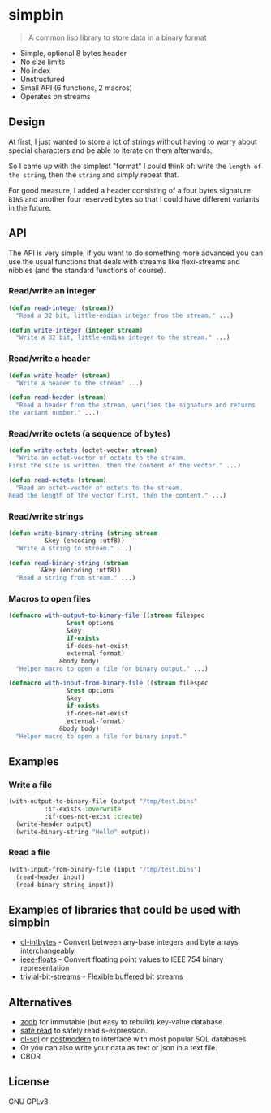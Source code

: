 # simpbin

> A common lisp library to store data in a binary format

- Simple, optional 8 bytes header
- No size limits
- No index
- Unstructured
- Small API (6 functions, 2 macros)
- Operates on streams

## Design

At first, I just wanted to store a lot of strings without having to
worry about special characters and be able to iterate on them
afterwards.

So I came up with the simplest "format" I could think of: write the
`length of the string`, then the `string` and simply repeat that.

For good measure, I added a header consisting of a four bytes
signature `BINS` and another four reserved bytes so that I could have
different variants in the future.

## API

The API is very simple, if you want to do something more advanced you
can use the usual functions that deals with streams like flexi-streams
and nibbles (and the standard functions of course).

### Read/write an integer

```lisp
(defun read-integer (stream))
  "Read a 32 bit, little-endian integer from the stream." ...)

(defun write-integer (integer stream)
  "Write a 32 bit, little-endian integer to the stream." ...)
```

### Read/write a header

```lisp
(defun write-header (stream)
  "Write a header to the stream" ...)

(defun read-header (stream)
  "Read a header from the stream, verifies the signature and returns
the variant number." ...)
```

### Read/write octets (a sequence of bytes)

```lisp
(defun write-octets (octet-vector stream)
  "Write an octet-vector of octets to the stream.
First the size is written, then the content of the vector." ...)

(defun read-octets (stream)
  "Read an octet-vector of octets to the stream.
Read the length of the vector first, then the content." ...)
```

### Read/write strings

```lisp
(defun write-binary-string (string stream
          &key (encoding :utf8))
  "Write a string to stream." ...)

(defun read-binary-string (stream
         &key (encoding :utf8))
  "Read a string from stream." ...)
```

### Macros to open files

```lisp
(defmacro with-output-to-binary-file ((stream filespec
                &rest options
                &key
                if-exists
                if-does-not-exist
                external-format)
              &body body)
  "Helper macro to open a file for binary output." ...)
```

```lisp
(defmacro with-input-from-binary-file ((stream filespec
                &rest options
                &key
                if-exists
                if-does-not-exist
                external-format)
              &body body)
  "Helper macro to open a file for binary input."
```

## Examples

### Write a file
```lisp
(with-output-to-binary-file (output "/tmp/test.bins"
          :if-exists :overwrite
          :if-does-not-exist :create)
  (write-header output)
  (write-binary-string "Hello" output))
```

### Read a file
```lisp
(with-input-from-binary-file (input "/tmp/test.bins")
  (read-header input)
  (read-binary-string input))
```

## Examples of libraries that could be used with simpbin

- [cl-intbytes](https://quickdocs.org/cl-intbytes) - Convert between
  any-base integers and byte arrays interchangeably
- [ieee-floats](https://quickdocs.org/ieee-floats) - Convert floating
  point values to IEEE 754 binary representation
- [trivial-bit-streams](https://quickdocs.org/trivial-bit-streams) -
  Flexible buffered bit streams

## Alternatives

- [zcdb](http://www.xach.com/lisp/zcdb/) for immutable (but easy to
  rebuild) key-value database.
- [safe read](https://github.com/phoe/safe-read) to safely read
  s-expression.
- [cl-sql](http://clsql.kpe.io) or
  [postmodern](https://marijnhaverbeke.nl/postmodern/) to interface
  with most popular SQL databases.
- Or you can also write your data as text or json in a text file.
- CBOR

## License

GNU GPLv3
